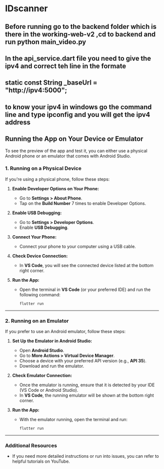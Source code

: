 # IDscanner
## Before running go to the backend folder which is there in the working-web-v2 ,cd to backend and run python main_video.py
## In the api_service.dart file you need to give the ipv4 and correct teh line in the formate
  ## static const String _baseUrl = "http://ipv4:5000";
  ## to know your ipv4 in windows go the command line and type ipconfig and you will get the ipv4 address
## Running the App on Your Device or Emulator 

To see the preview of the app and test it, you can either use a physical Android phone or an emulator that comes with Android Studio.

### **1. Running on a Physical Device**

If you're using a physical phone, follow these steps:

1. **Enable Developer Options on Your Phone:**
   - Go to **Settings > About Phone**.
   - Tap on the **Build Number** 7 times to enable Developer Options.

2. **Enable USB Debugging:**
   - Go to **Settings > Developer Options**.
   - Enable **USB Debugging**.

3. **Connect Your Phone:**
   - Connect your phone to your computer using a USB cable.

4. **Check Device Connection:**
   - In **VS Code**, you will see the connected device listed at the bottom right corner.

5. **Run the App:**
   - Open the terminal in **VS Code** (or your preferred IDE) and run the following command:
     ```bash
     flutter run
     ```

---

### **2. Running on an Emulator**

If you prefer to use an Android emulator, follow these steps:

1. **Set Up the Emulator in Android Studio:**
   - Open **Android Studio**.
   - Go to **More Actions > Virtual Device Manager**.
   - Choose a device with your preferred API version (e.g., **API 35**).
   - Download and run the emulator.

2. **Check Emulator Connection:**
   - Once the emulator is running, ensure that it is detected by your IDE (VS Code or Android Studio).
   - In **VS Code**, the running emulator will be shown at the bottom right corner.

3. **Run the App:**
   - With the emulator running, open the terminal and run:
     ```bash
     flutter run
     ```

---

### **Additional Resources**

- If you need more detailed instructions or run into issues, you can refer to helpful tutorials on YouTube.
